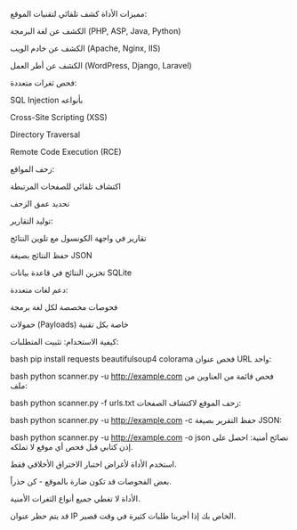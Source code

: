 مميزات الأداة
كشف تلقائي لتقنيات الموقع:

الكشف عن لغة البرمجة (PHP, ASP, Java, Python)

الكشف عن خادم الويب (Apache, Nginx, IIS)

الكشف عن أطر العمل (WordPress, Django, Laravel)

فحص ثغرات متعددة:

SQL Injection بأنواعه

Cross-Site Scripting (XSS)

Directory Traversal

Remote Code Execution (RCE)

زحف المواقع:

اكتشاف تلقائي للصفحات المرتبطة

تحديد عمق الزحف

توليد التقارير:

تقارير في واجهة الكونسول مع تلوين النتائج

حفظ النتائج بصيغة JSON

تخزين النتائج في قاعدة بيانات SQLite

دعم لغات متعددة:

فحوصات مخصصة لكل لغة برمجة

حمولات (Payloads) خاصة بكل تقنية








كيفية الاستخدام:
تثبيت المتطلبات:

bash
pip install requests beautifulsoup4 colorama
فحص عنوان URL واحد:

bash
python scanner.py -u http://example.com
فحص قائمة من العناوين من ملف:

bash
python scanner.py -f urls.txt
زحف الموقع لاكتشاف الصفحات:

bash
python scanner.py -u http://example.com -c
حفظ التقرير بصيغة JSON:

bash
python scanner.py -u http://example.com -o json
نصائح أمنية:
احصل على إذن كتابي قبل فحص أي موقع لا تملكه.

استخدم الأداة لأغراض اختبار الاختراق الأخلاقي فقط.

بعض الفحوصات قد تكون ضارة بالموقع - كن حذراً.

الأداة لا تغطي جميع أنواع الثغرات الأمنية.

قد يتم حظر عنوان IP الخاص بك إذا أجرينا طلبات كثيرة في وقت قصير.

